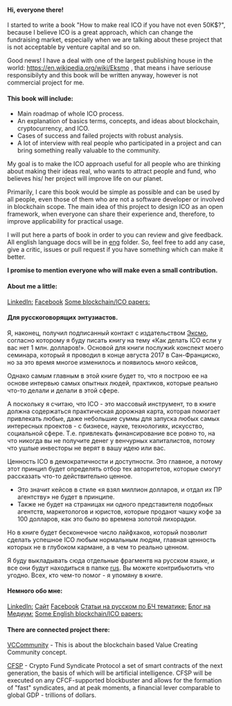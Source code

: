 #### Hi, everyone there!

I started to write a book "How to make real ICO if you have not even 50K$?", because I believe ICO is a great approach, which can change the fundraising market, especially when we are talking about these project that is not acceptable by venture capital and so on. 

Good news! I have a deal with one of the largest publishing house in the world: https://en.wikipedia.org/wiki/Eksmo , that means i have seriouse responsibilyty and this book will be written anyway, however is not commercial project for me.

#### This book will include:

* Main roadmap of whole ICO process.
* An explanation of basics terms, concepts, and ideas about blockchain, cryptocurrency, and ICO.
* Cases of success and failed projects with robust analysis.
* A lot of interview with real people who participated in a project and can bring something really valuable to the community.

My goal is to make the ICO approach useful for all people who are thinking about making their ideas real, who wants to attract people and fund, who believes his/ her project will improve life on our planet.

Primarily, I care this book would be simple as possible and can be used by all people, even those of them who are not a software developer or involved in blockchain scope. The main idea of this project to design ICO as an open framework, when everyone can share their experience and, therefore, to improve applicability for practical usage.

I will put here a parts of book in order to you can review and give feedback. All english language docs will be in [eng](https://github.com/alexeykrol/ICO_for_people/tree/master/eng) folder.
So, feel free to add any case, give a critic, issues or pull request if you have something which can make it better.

**I promise to mention everyone who will make even a small contribution.**


#### About me a little:

[LinkedIn:](https://www.linkedin.com/in/alexkrol/)
[Facebook](https://www.facebook.com/alex.v.krol)
[Some blockchain/ICO papers:](https://medium.com/project-based-learning-framework)


#### Для русскоговорящих энтузиастов.

Я, наконец, получил подписанный контакт с издательством [Эксмо](https://eksmo.ru/), согласно которому я буду писать книгу на тему «Как делать ICO если у вас нет 1 млн. долларов!». Основой для книги послужиk конспект моего семинара, который я проводил в конце августа 2017 в Сан-Франциско, но за это время многое изменилось и появилось много кейсов,

Однако самым главным в этой книге будет то, что я построю ее на основе интервью самых опытных людей, практиков, которые реально что-то делали и делали в этой сфере. 

А поскольку я считаю, что ICO - это массовый инструмент, то в книге должна содержаться практическая дорожная карта, которая помогает привлекать любые, даже небольшие суммы для запуска любых самых интересных проектов  - с бизнесе, науке, технологиях, искусство, социальной сфере. Т.е. привлекать финансирование все ровно то, на что никогда вы не получите денег у венчурных капиталистов, потому что ушлые инвесторы не верят в вашу идею или вас. 

Ценность ICO в демократичности и доступности. Это главное, а потому этот принцип будет определять отбор тех авторитетов, которые смогут рассказать что-то действительно ценное. 

* Это значит кейсов в стиле «я взял миллион долларов, и отдал их ПР агентству» не будет в принципе. 
* Также не будет на страницах ни одного представителя подобных агентств, маркетологов и юристов, которые продают чашку кофе за 100 долларов, как это было во времена золотой лихорадки. 

Но в книге будет бесконечное число лайфхаков, который позволит сделать успешное ICO любым нормальным людям, главная ценность которых не в глубоком кармане, а в чем то реально ценном.

Я буду выкладывать сюда отдельные фрагментв на русском языке, и все они будут находиться в папке [rus](https://github.com/alexeykrol/ICO_for_people/tree/master/rus). Вы можете контрибьютить что угодно. Всех, кто чем-то помог - я упомяну в книге.

#### Немного обо мне:

[LinkedIn:](https://www.linkedin.com/in/alexkrol/)
[Сайт](http://www.alexeykrol.com/)
[Facebook](https://www.facebook.com/alex.v.krol)
[Статьи на русском по БЧ тематике:](https://medium.com/test-pubs)
[Блог на Медиум:](https://medium.com/krol-institute)
[Some English blockchain/ICO papers:](https://medium.com/project-based-learning-framework)


#### There are connected project there:


[VCCommunity](https://github.com/alexeykrol/VCCommunity) - This is about the blockchain based Value Creating Community concept.

[CFSP](https://github.com/alexeykrol/CFSP) - Crypto Fund Syndicate Protocol a set of smart contracts of the next generation, the basis of which will be artificial intelligence. CFSP will be executed on any CFCF-supported blockbuster and allows for the formation of "fast" syndicates, and at peak moments, a financial lever comparable to global GDP - trillions of dollars. 

